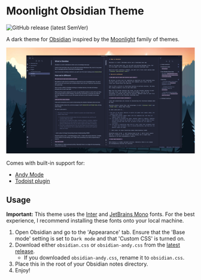 # Moonlight Obsidian Theme

![GitHub release (latest SemVer)](https://img.shields.io/github/v/release/jamiebrynes7/moonlight-obsidian-theme?style=for-the-badge)

A dark theme for [Obsidian](https://obsidian.md/) inspired by the [Moonlight](https://github.com/atomiks/moonlight-vscode-theme) family of themes.

![](./assets/screenshot.png)

Comes with built-in support for:

- [Andy Mode](https://forum.obsidian.md/t/andy-matuschak-mode/70)
- [Todoist plugin](https://forum.obsidian.md/t/todoist-sync-plugin-v1-3-1/5849/1)

## Usage

**Important:** This theme uses the [Inter](https://rsms.me/inter/) and [JetBrains Mono](https://jetbrains.com/mono) fonts. For the best experience, I recommend installing these fonts onto your local machine.

1. Open Obsidian and go to the 'Appearance' tab. Ensure that the 'Base mode' setting is set to `Dark mode` and that 'Custom CSS' is turned on.
2. Download either `obsidian.css` or `obsidian-andy.css` from the [latest release](https://github.com/jamiebrynes7/moonlight-obsidian-theme/releases).
   - If you downloaded `obsidian-andy.css`, rename it to `obsidian.css`.
3. Place this in the root of your Obsidian notes directory.
4. Enjoy!
